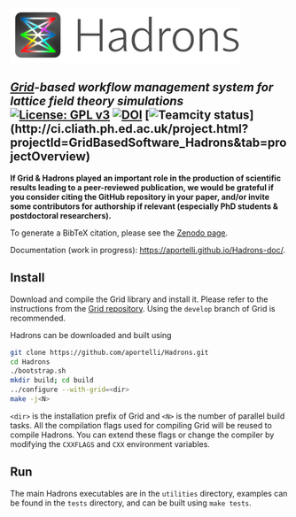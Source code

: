 <img src="graphics/hadrons-icon-title.png" height=100px>

_[Grid](https://github.com/paboyle/Grid)-based workflow management system for
lattice field theory simulations_  
[![License: GPL v3](https://img.shields.io/badge/License-GPLv2-blue.svg)](https://www.gnu.org/licenses/gpl-2.0) [![DOI](https://zenodo.org/badge/250348196.svg)](https://zenodo.org/badge/latestdoi/250348196) [![Teamcity status](http://ci.cliath.ph.ed.ac.uk/app/rest/builds/aggregated/strob:(buildType:(affectedProject(id:GridBasedSoftware_Hadrons)),branch:name:develop)/statusIcon.svg)](http://ci.cliath.ph.ed.ac.uk/project.html?projectId=GridBasedSoftware_Hadrons&tab=projectOverview)
---

__If Grid & Hadrons played an important role in the production of scientific results leading to a peer-reviewed publication, we would be grateful if you consider citing the GitHub repository in your paper, and/or invite some contributors for authorship if relevant (especially PhD students & postdoctoral researchers).__

To generate a BibTeX citation, please see the [Zenodo page](https://zenodo.org/badge/latestdoi/250348196).

Documentation (work in progress): https://aportelli.github.io/Hadrons-doc/.

## Install
Download and compile the Grid library and install it. Please refer to the
instructions from the [Grid repository](https://github.com/paboyle/Grid). Using
the `develop` branch of Grid is recommended.

Hadrons can be downloaded and built using

``` bash
git clone https://github.com/aportelli/Hadrons.git
cd Hadrons
./bootstrap.sh
mkdir build; cd build
../configure --with-grid=<dir>
make -j<N>
```
`<dir>` is the installation prefix of Grid and `<N>` is the number of parallel
build tasks. All the compilation flags used for compiling Grid will be reused to
compile Hadrons. You can extend these flags or change the compiler by modifying
the `CXXFLAGS` and `CXX` environment variables.

## Run
The main Hadrons executables are in the `utilities` directory, examples can be
found in the `tests` directory, and can be built using `make tests`.
